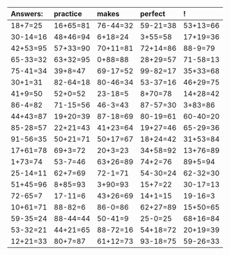 | Answers: | practice | makes | perfect | ! |
| :--- | :--- | :--- | :--- | :--- |
| 18+7=25 | 16+65=81 | 76-44=32 | 59-21=38 | 53+13=66 | 
| 30-14=16 | 48+46=94 | 6+18=24 | 3+55=58 | 17+19=36 | 
| 42+53=95 | 57+33=90 | 70+11=81 | 72+14=86 | 88-9=79 | 
| 65-33=32 | 63+32=95 | 0+88=88 | 28+29=57 | 71-58=13 | 
| 75-41=34 | 39+8=47 | 69-17=52 | 99-82=17 | 35+33=68 | 
| 30+1=31 | 82-64=18 | 80-46=34 | 53-37=16 | 46+29=75 | 
| 41+9=50 | 52+0=52 | 23-18=5 | 8+70=78 | 14+28=42 | 
| 86-4=82 | 71-15=56 | 46-3=43 | 87-57=30 | 3+83=86 | 
| 44+43=87 | 19+20=39 | 87-18=69 | 80-19=61 | 60-40=20 | 
| 85-28=57 | 22+21=43 | 41+23=64 | 19+27=46 | 65-29=36 | 
| 91-56=35 | 50+21=71 | 50+17=67 | 18+24=42 | 31+53=84 | 
| 17+61=78 | 69+3=72 | 20+3=23 | 34+58=92 | 13+76=89 | 
| 1+73=74 | 53-7=46 | 63+26=89 | 74+2=76 | 89+5=94 | 
| 25-14=11 | 62+7=69 | 72-1=71 | 54-30=24 | 62-32=30 | 
| 51+45=96 | 8+85=93 | 3+90=93 | 15+7=22 | 30-17=13 | 
| 72-65=7 | 17-11=6 | 43+26=69 | 14+1=15 | 19-16=3 | 
| 10+61=71 | 88-82=6 | 86-0=86 | 62+27=89 | 15+50=65 | 
| 59-35=24 | 88-44=44 | 50-41=9 | 25-0=25 | 68+16=84 | 
| 53-32=21 | 44+21=65 | 88-72=16 | 54+18=72 | 20+19=39 | 
| 12+21=33 | 80+7=87 | 61+12=73 | 93-18=75 | 59-26=33 | 
